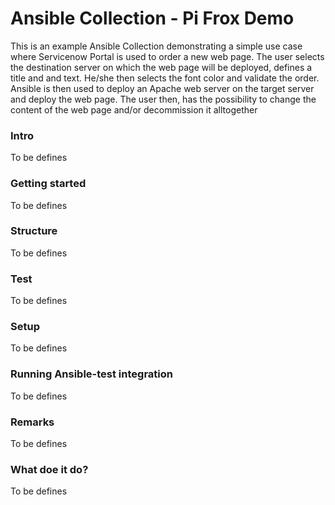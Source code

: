 # Ansible Collection - Pi Frox Demo

This is an example Ansible Collection demonstrating a simple use case where Servicenow Portal is used to order a new web page. The user selects the destination server on which the web page will be deployed, defines a title and and text. He/she then selects the font color and validate the order. Ansible is then used to deploy an Apache web server on the target server and deploy the web page. The user then, has the possibility to change the content of the web page and/or decommission it alltogether

### Intro

To be defines

### Getting started

To be defines

### Structure

To be defines

### Test

To be defines

### Setup

To be defines

### Running Ansible-test integration

To be defines

### Remarks

To be defines

### What doe it do?

To be defines
